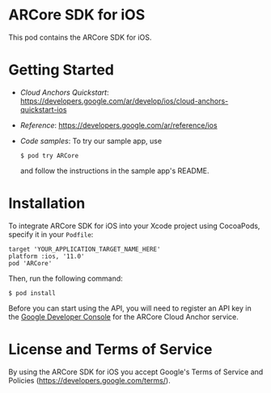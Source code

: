 # ARCore SDK for iOS

This pod contains the ARCore SDK for iOS.

# Getting Started

*   *Cloud Anchors Quickstart*:
    https://developers.google.com/ar/develop/ios/cloud-anchors-quickstart-ios
*   *Reference*: https://developers.google.com/ar/reference/ios
*   *Code samples*: To try our sample app, use

    ```
    $ pod try ARCore
    ```

    and follow the instructions in the sample app's README.

# Installation

To integrate ARCore SDK for iOS into your Xcode project using CocoaPods, specify
it in your `Podfile`:

```
target 'YOUR_APPLICATION_TARGET_NAME_HERE'
platform :ios, '11.0'
pod 'ARCore'
```

Then, run the following command:

```
$ pod install
```

Before you can start using the API, you will need to register an API key in the
[Google Developer Console](https://console.developers.google.com/) for the
ARCore Cloud Anchor service.

# License and Terms of Service

By using the ARCore SDK for iOS you accept Google's Terms of Service and
Policies (https://developers.google.com/terms/).
